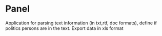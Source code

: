 # Panel
Application for parsing text information (in txt,rtf, doc formats), define if politics persons are in the text. Export data in xls format
